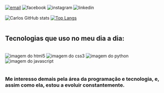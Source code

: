 [![email](https://img.shields.io/badge/Gmail-D14836?style=for-the-badge&logo=gmail&logoColor=white)](https://www.instagram.com/carlosgalantt/)
![facebook](https://img.shields.io/badge/Facebook-1877F2?style=for-the-badge&logo=facebook&logoColor=white) 
![instagram](https://img.shields.io/badge/Instagram-E4405F?style=for-the-badge&logo=instagram&logoColor=white) 
![linkedin](https://img.shields.io/badge/LinkedIn-0077B5?style=for-the-badge&logo=linkedin&logoColor=white)<br><br>
![Carlos GitHub stats](https://github-readme-stats.vercel.app/api?username=carlosgalantt&show_icons=true&theme=radical)
[![Top Langs](https://github-readme-stats.vercel.app/api/top-langs/?username=carlosgalantt&theme=radical)](https://github.com/anuraghazra/github-readme-stats) <br><br>

## Tecnologias que uso no meu dia a dia:
<div style="display inline_block"> <br>
  <img align="center" alt="imagem do html5" src="https://img.shields.io/badge/HTML5-E34F26?style=for-the-badge&logo=html5&logoColor=white"/>
  <img align="center" alt="imagem do css3" src="https://img.shields.io/badge/CSS3-1572B6?style=for-the-badge&logo=css3&logoColor=white"/>
  <img align="center" alt="imagem do python" src="https://img.shields.io/badge/Python-14354C?style=for-the-badge&logo=python&logoColor=white"/>
  <img align="center" alt="imagem do javascript" src="https://img.shields.io/badge/JavaScript-F7DF1E?style=for-the-badge&logo=javascript&logoColor=black"/>
</div> <br>

### Me interesso demais pela área da programação e tecnologia, e, assim como ela, estou a evoluir constantemente. 
